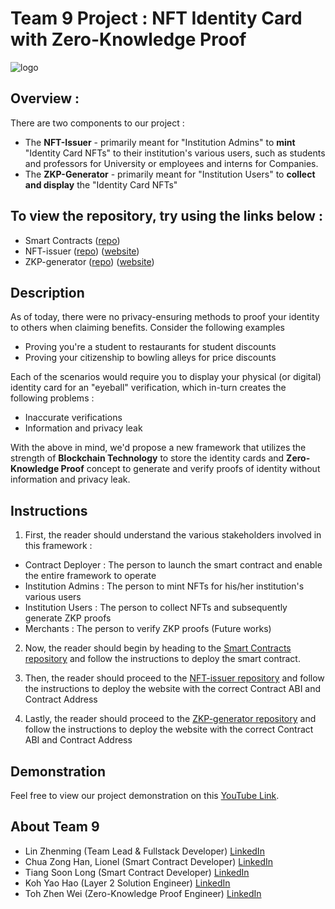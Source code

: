 # Team 9 Project : NFT Identity Card with Zero-Knowledge Proof

![logo](https://github.com/user-attachments/assets/0c8831b4-daec-417f-961c-c5a799cdad5a)

## Overview :

There are two components to our project :

- The **NFT-Issuer** - primarily meant for "Institution Admins" to **mint** "Identity Card NFTs" to their institution's various users, such as students and professors for University or employees and interns for Companies.
- The **ZKP-Generator** - primarily meant for "Institution Users" to **collect and display** the "Identity Card NFTs"

## To view the repository, try using the links below :

- Smart Contracts ([repo](https://github.com/VeriZKP/smart-contracts))
- NFT-issuer ([repo](https://github.com/VeriZKP/nft-issuer)) ([website](https://nft-issuer.vercel.app/))
- ZKP-generator ([repo](https://github.com/VeriZKP/zkp-generator)) ([website](https://zkp-generator.vercel.app/))

## Description

As of today, there were no privacy-ensuring methods to proof your identity to others when claiming benefits. Consider the following examples

- Proving you're a student to restaurants for student discounts
- Proving your citizenship to bowling alleys for price discounts

Each of the scenarios would require you to display your physical (or digital) identity card for an "eyeball" verification, which in-turn creates the following problems :

- Inaccurate verifications
- Information and privacy leak

With the above in mind, we'd propose a new framework that utilizes the strength of **Blockchain Technology** to store the identity cards and **Zero-Knowledge Proof** concept to generate and verify proofs of identity without information and privacy leak.

## Instructions

1. First, the reader should understand the various stakeholders involved in this framework :

- Contract Deployer : The person to launch the smart contract and enable the entire framework to operate
- Institution Admins : The person to mint NFTs for his/her institution's various users
- Institution Users : The person to collect NFTs and subsequently generate ZKP proofs
- Merchants : The person to verify ZKP proofs (Future works)

2. Now, the reader should begin by heading to the [Smart Contracts repository](https://github.com/VeriZKP/smart-contracts) and follow the instructions to deploy the smart contract.

3. Then, the reader should proceed to the [NFT-issuer repository](https://github.com/VeriZKP/nft-issuer) and follow the instructions to deploy the website with the correct Contract ABI and Contract Address

4. Lastly, the reader should proceed to the [ZKP-generator repository](https://github.com/VeriZKP/zkp-generator) and follow the instructions to deploy the website with the correct Contract ABI and Contract Address

## Demonstration

Feel free to view our project demonstration on this [YouTube Link](https://www.youtube.com/watch?v=yVlxf9BjzJQ).

## About Team 9

- Lin Zhenming (Team Lead & Fullstack Developer) [LinkedIn](https://www.linkedin.com/in/elz-ming/)
- Chua Zong Han, Lionel (Smart Contract Developer) [LinkedIn](https://www.linkedin.com/in/lionelchuazh/)
- Tiang Soon Long (Smart Contract Developer) [LinkedIn](https://www.linkedin.com/in/soon-long-tiang/)
- Koh Yao Hao (Layer 2 Solution Engineer) [LinkedIn](https://www.linkedin.com/in/koh-yao-hao/)
- Toh Zhen Wei (Zero-Knowledge Proof Engineer) [LinkedIn](https://www.linkedin.com/in/tohzhenwei/)

